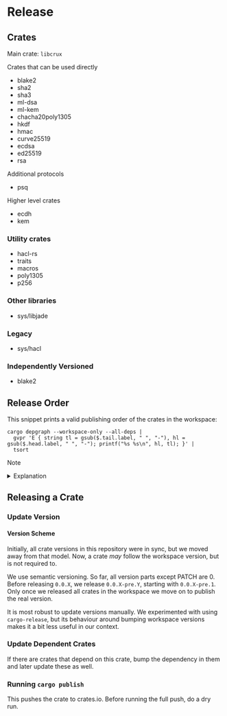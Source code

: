 # Release


## Crates

Main crate: `libcrux`

Crates that can be used directly
- blake2
- sha2
- sha3
- ml-dsa
- ml-kem
- chacha20poly1305
- hkdf
- hmac
- curve25519
- ecdsa
- ed25519
- rsa

Additional protocols
- psq

Higher level crates
- ecdh
- kem

### Utility crates

- hacl-rs
- traits
- macros
- poly1305
- p256

### Other libraries

- sys/libjade

### Legacy

- sys/hacl

### Independently Versioned

- blake2

## Release Order

This snippet prints a valid publishing order of the crates in the workspace:

```
cargo depgraph --workspace-only --all-deps |
  gvpr 'E { string tl = gsub($.tail.label, " ", "-"), hl = gsub($.head.label, " ", "-"); printf("%s %s\n", hl, tl); }' |
  tsort
```

> [!NOTE]
> <details><summary>Explanation</summary>
>
>   - `cargo depgraph --workspace-only --all-deps` generates a graph of all dependencies of crates in the workspace in the graphviz dot format
>   - the `gvpr` script translates the graph into a representation that `tsort` can handle
>      - i.e. lines of "$dependency $dependent" - we want the dependencies to come before
>   - `tsort` performs topological sorting
>
> </details>

## Releasing a Crate

### Update Version

#### Version Scheme

Initially, all crate versions in this repository were in sync, but we moved away
from that model. Now, a crate _may_ follow the workspace version, but is not
required to.

We use semantic versioning. So far, all version parts except PATCH are 0. Before
releasing `0.0.X`, we release `0.0.X-pre.Y`, starting with `0.0.X-pre.1`. Only
once we released all crates in the workspace we move on to publish the real
version.


It is most robust to update versions manually. We experimented with using
`cargo-release`, but its behaviour around bumping workspace versions makes it a
bit less useful in our context.

### Update Dependent Crates

If there are crates that depend on this crate, bump the dependency in them and
later update these as well.

### Running `cargo publish`

This pushes the crate to crates.io. Before running the full push, do a dry run.
